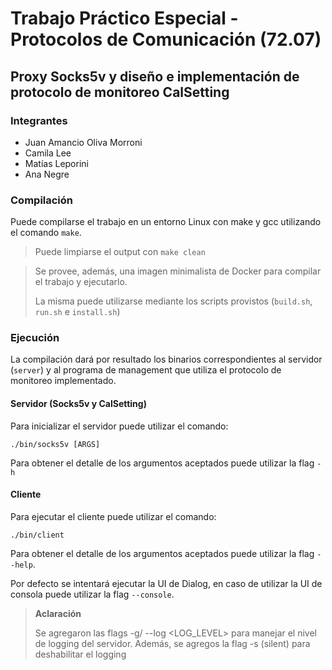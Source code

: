 # Trabajo Práctico Especial - Protocolos de Comunicación (72.07)
## Proxy Socks5v y diseño e implementación de protocolo de monitoreo CalSetting

### Integrantes
* Juan Amancio Oliva Morroni
* Camila Lee
* Matías Leporini
* Ana Negre

### Compilación 
Puede compilarse el trabajo en un entorno Linux con make y gcc utilizando el comando `make`. 
> Puede limpiarse el output con `make clean` 

> Se provee, además, una imagen minimalista de Docker para compilar el trabajo y ejecutarlo.
>
> La misma puede utilizarse mediante los scripts provistos (`build.sh`, `run.sh` e `install.sh`)

### Ejecución
La compilación dará por resultado los binarios correspondientes al servidor (`server`) y al programa de management que utiliza el protocolo de monitoreo implementado.

#### Servidor (Socks5v y CalSetting)
Para inicializar el servidor puede utilizar el comando:

` ./bin/socks5v [ARGS] `

Para obtener el detalle de los argumentos aceptados puede utilizar la flag `-h`

#### Cliente 
Para ejecutar el cliente puede utilizar el comando:

`./bin/client`

Para obtener el detalle de los argumentos aceptados puede utilizar la flag `--help`.

Por defecto se intentará ejecutar la UI de Dialog, en caso de utilizar la UI de consola puede utilizar la flag `--console`.
> **Aclaración**
>
> Se agregaron las flags -g/ --log <LOG_LEVEL> para manejar el nivel de logging del servidor.
> Además, se agregos la flag -s (silent) para deshabilitar el logging